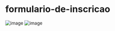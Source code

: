# formulario-de-inscricao

![image](https://user-images.githubusercontent.com/108904411/203986634-40a304b4-13f3-4899-8bb2-29b66f459cd0.png)
![image](https://user-images.githubusercontent.com/108904411/203986790-9c744438-36e6-4a0f-8796-70a29b2f5d26.png)
